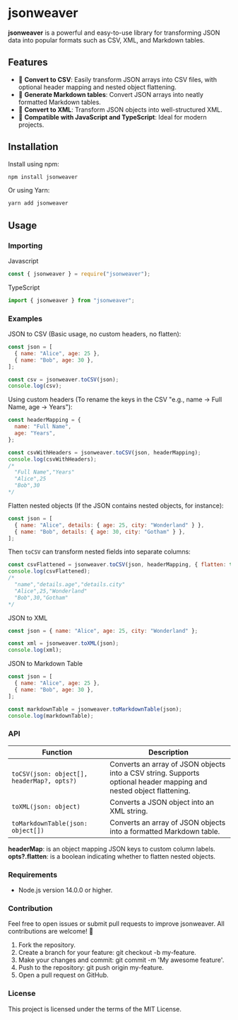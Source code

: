# jsonweaver

**jsonweaver** is a powerful and easy-to-use library for transforming JSON data into popular formats such as CSV, XML, and Markdown tables.

## Features

- 🚀 **Convert to CSV**: Easily transform JSON arrays into CSV files, with optional header mapping and nested object flattening.
- 📄 **Generate Markdown tables**: Convert JSON arrays into neatly formatted Markdown tables.
- 📂 **Convert to XML**: Transform JSON objects into well-structured XML.
- 🔧 **Compatible with JavaScript and TypeScript**: Ideal for modern projects.

## Installation

Install using npm:

```bash
npm install jsonweaver
```

Or using Yarn:

```bash
yarn add jsonweaver
```

## Usage

### Importing

Javascript

```javascript
const { jsonweaver } = require("jsonweaver");
```

TypeScript

```typescript
import { jsonweaver } from "jsonweaver";
```

### Examples

JSON to CSV (Basic usage, no custom headers, no flatten):

```javascript
const json = [
  { name: "Alice", age: 25 },
  { name: "Bob", age: 30 },
];

const csv = jsonweaver.toCSV(json);
console.log(csv);
```

Using custom headers (To rename the keys in the CSV "e.g., name → Full Name, age → Years"):

```javascript
const headerMapping = {
  name: "Full Name",
  age: "Years",
};

const csvWithHeaders = jsonweaver.toCSV(json, headerMapping);
console.log(csvWithHeaders);
/*
  "Full Name","Years"
  "Alice",25
  "Bob",30
*/
```

Flatten nested objects (If the JSON contains nested objects, for instance):

```javascript
const json = [
  { name: "Alice", details: { age: 25, city: "Wonderland" } },
  { name: "Bob", details: { age: 30, city: "Gotham" } },
];
```

Then `toCSV` can transform nested fields into separate columns:

```javascript
const csvFlattened = jsonweaver.toCSV(json, headerMapping, { flatten: true });
console.log(csvFlattened);
/*
  "name","details.age","details.city"
  "Alice",25,"Wonderland"
  "Bob",30,"Gotham"
*/
```

JSON to XML

```javascript
const json = { name: "Alice", age: 25, city: "Wonderland" };

const xml = jsonweaver.toXML(json);
console.log(xml);
```

JSON to Markdown Table

```javascript
const json = [
  { name: "Alice", age: 25 },
  { name: "Bob", age: 30 },
];

const markdownTable = jsonweaver.toMarkdownTable(json);
console.log(markdownTable);
```

### API

| Function                                   | Description                                                                                                         |
| ------------------------------------------ | ------------------------------------------------------------------------------------------------------------------- |
| `toCSV(json: object[], headerMap?, opts?)` | Converts an array of JSON objects into a CSV string. Supports optional header mapping and nested object flattening. |
| `toXML(json: object)`                      | Converts a JSON object into an XML string.                                                                          |
| `toMarkdownTable(json: object[])`          | Converts an array of JSON objects into a formatted Markdown table.                                                  |

**headerMap**: is an object mapping JSON keys to custom column labels.
**opts?.flatten**: is a boolean indicating whether to flatten nested objects.

### Requirements

- Node.js version 14.0.0 or higher.

### Contribution

Feel free to open issues or submit pull requests to improve jsonweaver. All contributions are welcome! 🌟

1. Fork the repository.
2. Create a branch for your feature: git checkout -b my-feature.
3. Make your changes and commit: git commit -m 'My awesome feature'.
4. Push to the repository: git push origin my-feature.
5. Open a pull request on GitHub.

### License

This project is licensed under the terms of the MIT License.
